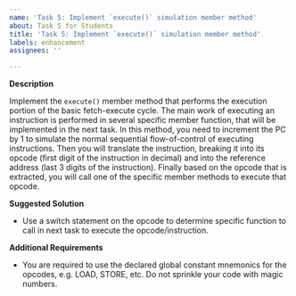 ```yaml
---
name: 'Task 5: Implement `execute()` simulation member method'
about: Task 5 for Students
title: 'Task 5: Implement `execute()` simulation member method'
labels: enhancement
assignees: ''

---
```


**Description**

Implement the `execute()` member method that performs the execution portion of the basic fetch-execute cycle.  The main work of executing an instruction is performed in several specific member function, that will be implemented in the next task.  In this method, you need to increment the PC by 1 to simulate the normal sequential flow-of-control of executing instructions.  Then you will translate the instruction, breaking it into its opcode (first digit of the instruction in decimal) and into the reference address (last 3 digits of the instruction).  Finally based on the opcode that is extracted, you will call one of the specific member methods to execute that opcode.

**Suggested Solution**

- Use a switch statement on the opcode to determine specific function to call in next task to execute the opcode/instruction.


**Additional Requirements**

- You are required to use the declared global constant mnemonics for the opcodes, e.g. LOAD, STORE, etc.  Do not sprinkle your code with magic numbers.

